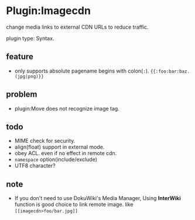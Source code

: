 # Plugin:Imagecdn
change media links to external CDN URLs to reduce traffic.

plugin type: Syntax.

## feature

* only supports absolute pagename begins with colon(`:`). `{{:foo:bar:baz.(jpg|png)}}`

## problem

* plugin:Move does not recognize image tag.

## todo
* MIME check for security.
* align(float) support in external mode.
* obey ACL. even if no effect in remote cdn.
* `namespace` option(include/exclude)
* UTF8 character?

## note
* If you don't need to use DokuWiki's Media Manager, Using **InterWiki** function is good choice to link remote image. like `[[imagecdn>foo/bar.jpg]]`
